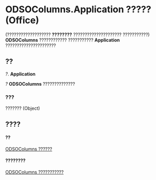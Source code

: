 
# ODSOColumns.Application ????? (Office)

(??????????????????? **????????** ????????????????????? ???????????) **ODSOColumns** ???????????? ??????????? **Application** ??????????????????????


## ??

 _?_. **Application**

 _?_ **ODSOColumns** ??????????????


### ???

??????? (Object)


## ????


#### ??


[ODSOColumns ??????](eaac6cd2-45ff-72ea-c9c9-a22f24214756.md)
#### ????????


[ODSOColumns ???????????](http://msdn.microsoft.com/library/acb82ad1-eef7-2b24-38f6-9dbc22228ee5%28Office.15%29.aspx)